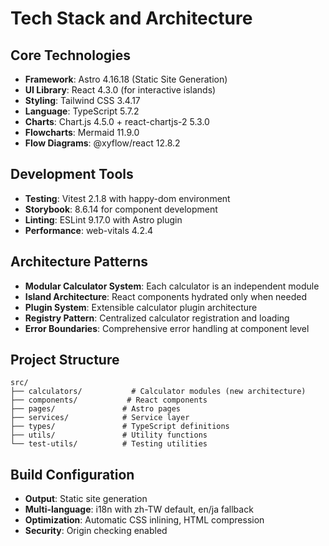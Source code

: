 # Tech Stack and Architecture

## Core Technologies
- **Framework**: Astro 4.16.18 (Static Site Generation)
- **UI Library**: React 4.3.0 (for interactive islands)
- **Styling**: Tailwind CSS 3.4.17
- **Language**: TypeScript 5.7.2
- **Charts**: Chart.js 4.5.0 + react-chartjs-2 5.3.0
- **Flowcharts**: Mermaid 11.9.0
- **Flow Diagrams**: @xyflow/react 12.8.2

## Development Tools
- **Testing**: Vitest 2.1.8 with happy-dom environment
- **Storybook**: 8.6.14 for component development
- **Linting**: ESLint 9.17.0 with Astro plugin
- **Performance**: web-vitals 4.2.4

## Architecture Patterns
- **Modular Calculator System**: Each calculator is an independent module
- **Island Architecture**: React components hydrated only when needed
- **Plugin System**: Extensible calculator plugin architecture
- **Registry Pattern**: Centralized calculator registration and loading
- **Error Boundaries**: Comprehensive error handling at component level

## Project Structure
```
src/
├── calculators/           # Calculator modules (new architecture)
├── components/           # React components
├── pages/               # Astro pages
├── services/            # Service layer
├── types/               # TypeScript definitions
├── utils/               # Utility functions
└── test-utils/          # Testing utilities
```

## Build Configuration
- **Output**: Static site generation
- **Multi-language**: i18n with zh-TW default, en/ja fallback
- **Optimization**: Automatic CSS inlining, HTML compression
- **Security**: Origin checking enabled